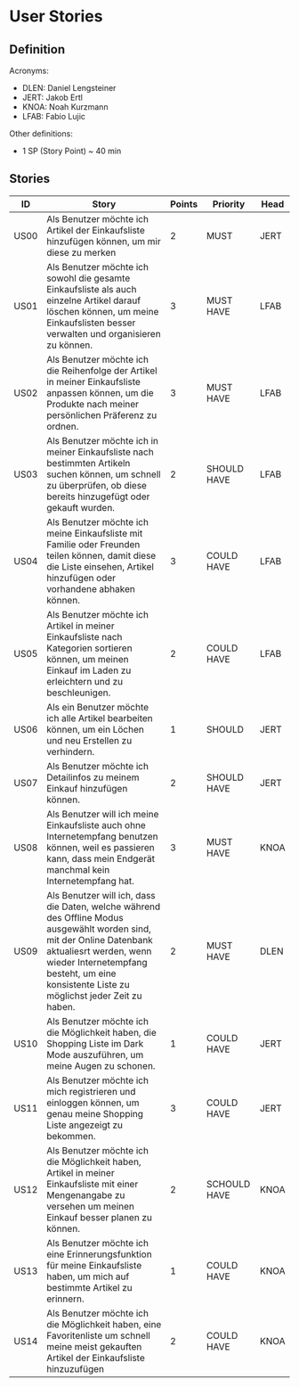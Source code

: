 # User Stories

## Definition

Acronyms:
- DLEN: Daniel Lengsteiner
- JERT: Jakob Ertl
- KNOA: Noah Kurzmann
- LFAB: Fabio Lujic

Other definitions:
- 1 SP (Story Point) ~ 40 min

## Stories

|ID|Story|Points|Priority|Head|
|---|---|---|---|---|
|US00|Als Benutzer möchte ich Artikel der Einkaufsliste hinzufügen können, um mir diese zu merken|2|MUST|JERT|
| US01 | Als Benutzer möchte ich sowohl die gesamte Einkaufsliste als auch einzelne Artikel darauf löschen können, um meine Einkaufslisten besser verwalten und organisieren zu können. | 3    | MUST HAVE   | LFAB |
| US02 | Als Benutzer möchte ich die Reihenfolge der Artikel in meiner Einkaufsliste anpassen können, um die Produkte nach meiner persönlichen Präferenz zu ordnen. | 3    | MUST HAVE   | LFAB |
| US03 | Als Benutzer möchte ich in meiner Einkaufsliste nach bestimmten Artikeln suchen können, um schnell zu überprüfen, ob diese bereits hinzugefügt oder gekauft wurden. | 2    | SHOULD HAVE | LFAB |
| US04 | Als Benutzer möchte ich meine Einkaufsliste mit Familie oder Freunden teilen können, damit diese die Liste einsehen, Artikel hinzufügen oder vorhandene abhaken können. | 3    | COULD HAVE  | LFAB |
| US05 | Als Benutzer möchte ich Artikel in meiner Einkaufsliste nach Kategorien sortieren können, um meinen Einkauf im Laden zu erleichtern und zu beschleunigen. | 2    | COULD HAVE  | LFAB |
|US06|Als ein Benutzer möchte ich alle Artikel bearbeiten können, um ein Löchen und neu Erstellen zu verhindern.|1|SHOULD|JERT|
|US07| Als Benutzer möchte ich Detailinfos zu meinem Einkauf hinzufügen können. | 2 | SHOULD HAVE | JERT |
|US08| Als Benutzer will ich meine Einkaufsliste auch ohne Internetempfang benutzen können, weil es passieren kann, dass mein Endgerät manchmal kein Internetempfang hat. | 3 | MUST HAVE | KNOA |
|US09| Als Benutzer will ich, dass die Daten, welche während des Offline Modus ausgewählt worden sind, mit der Online Datenbank aktualiesrt werden, wenn wieder Internetempfang besteht, um eine konsistente Liste zu möglichst jeder Zeit zu haben. | 2 | MUST HAVE | DLEN |
|US10| Als Benutzer möchte ich die Möglichkeit haben, die Shopping Liste im Dark Mode auszuführen, um meine Augen zu schonen. | 1 | COULD HAVE | JERT |
|US11| Als Benutzer möchte ich mich registrieren und einloggen können, um genau meine Shopping Liste angezeigt zu bekommen. | 3 | COULD HAVE | JERT|
|US12| Als Benutzer möchte ich die Möglichkeit haben, Artikel in meiner Einkaufsliste mit einer Mengenangabe zu versehen um meinen Einkauf besser planen zu können. | 2 | SCHOULD HAVE | KNOA |
|US13| Als Benutzer möchte ich eine Erinnerungsfunktion für meine Einkaufsliste haben, um mich auf bestimmte Artikel zu erinnern. | 1 | COULD HAVE | KNOA
|US14| Als Benutzer möchte ich die Möglichkeit haben, eine Favoritenliste um schnell meine meist gekauften Artikel der Einkaufsliste hinzuzufügen | 2 | COULD HAVE | KNOA


